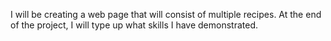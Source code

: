 I will be creating a web page that will consist of multiple recipes.
At the end of the project, I will type up what skills I have demonstrated.